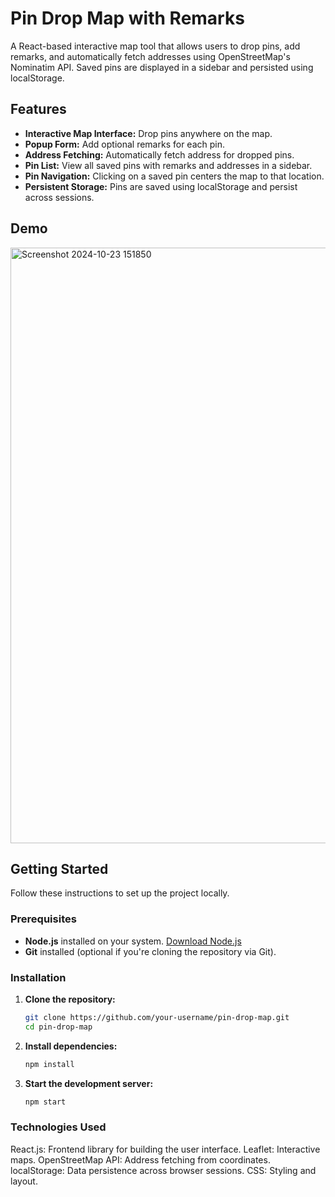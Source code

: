 # Pin Drop Map with Remarks

A React-based interactive map tool that allows users to drop pins, add remarks, and automatically fetch addresses using OpenStreetMap's Nominatim API. Saved pins are displayed in a sidebar and persisted using localStorage.

## Features

- **Interactive Map Interface:** Drop pins anywhere on the map.
- **Popup Form:** Add optional remarks for each pin.
- **Address Fetching:** Automatically fetch address for dropped pins.
- **Pin List:** View all saved pins with remarks and addresses in a sidebar.
- **Pin Navigation:** Clicking on a saved pin centers the map to that location.
- **Persistent Storage:** Pins are saved using localStorage and persist across sessions.

## Demo
<img width="953" alt="Screenshot 2024-10-23 151850" src="https://github.com/user-attachments/assets/0b3f9d13-58f4-4a6f-abe3-11ae14827a0a">



## Getting Started

Follow these instructions to set up the project locally.

### Prerequisites

- **Node.js** installed on your system. [Download Node.js](https://nodejs.org/)
- **Git** installed (optional if you're cloning the repository via Git).

### Installation

1. **Clone the repository:**
   ```bash
   git clone https://github.com/your-username/pin-drop-map.git
   cd pin-drop-map

2. **Install dependencies:**
   ```bash
   npm install

3. **Start the development server:**
   ```bash
   npm start


### Technologies Used
  React.js: Frontend library for building the user interface.
  Leaflet: Interactive maps.
  OpenStreetMap API: Address fetching from coordinates.
  localStorage: Data persistence across browser sessions.
  CSS: Styling and layout.
